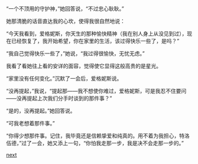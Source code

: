 
“一个不顶用的守护神，”她回答说，“不过忠心耿耿。”

她那清脆的话音直达我的心坎，使得我很自然地说：

“今天我看到，爱格妮斯，你天生的那种愉快精神（我在别人身上从没见到过），现在已经恢复了，我开始希望，你在家里的生活，该过得快乐一些了，是吗？”

“我自己觉得快乐一些了，”她说，“我过得很愉快，无忧无虑。”

我看了看她往上看的安详的面容，觉得使它显得这般高贵的是星光。

“家里没有任何变化。”沉默了一会后，爱格妮斯说。

“没再提起，”我说，“提起那——我不想使你难过，爱格妮斯，可是我忍不住要问——没再提起上次我们分手时谈到的那件事？”

“是的，没再提起。”她回答说。

“可我老想着那件事。”

“你得少想那件事。记住，我毕竟还是信赖挚爱和纯真的。用不着为我担心，特洛伍德，”过了一会，她又添上一句，“你怕我走那一步，我是决不会走那一步的。”

[next](page542.md)